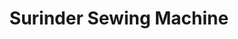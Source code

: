 ---
title: "Surinder Sewing Machine"
url: /naraingarh/surinder-sewing-machine/
shop: electronics
---